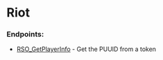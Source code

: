 # Riot

### Endpoints:
 - [RSO_GetPlayerInfo](GET%20RSO_GetPlayerInfo.md) - Get the PUUID from a token

